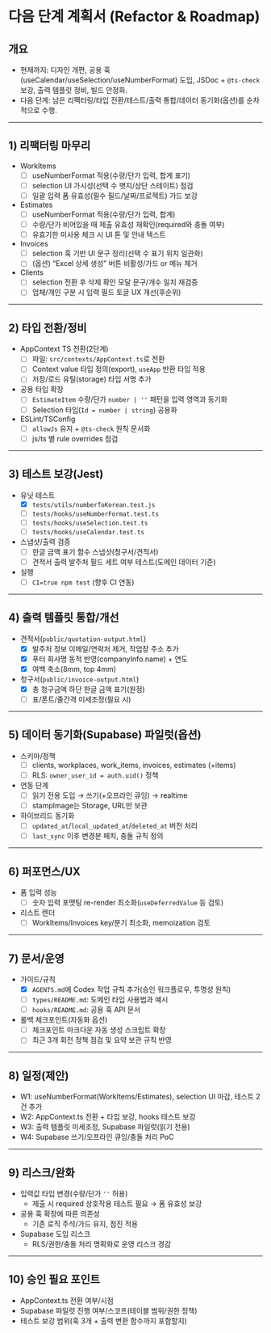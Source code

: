# 다음 단계 계획서 (Refactor & Roadmap)

## 개요
- 현재까지: 디자인 개편, 공용 훅(useCalendar/useSelection/useNumberFormat) 도입, JSDoc + `@ts-check` 보강, 출력 템플릿 정비, 빌드 안정화.
- 다음 단계: 남은 리팩터링/타입 전환/테스트/출력 통합/데이터 동기화(옵션)를 순차적으로 수행.

---

## 1) 리팩터링 마무리

- WorkItems
  - [ ] useNumberFormat 적용(수량/단가 입력, 합계 표기)
  - [ ] selection UI 가시성(선택 수 뱃지/상단 스테이트) 점검
  - [ ] 일괄 입력 폼 유효성(필수 필드/날짜/프로젝트) 가드 보강

- Estimates
  - [ ] useNumberFormat 적용(수량/단가 입력, 합계)
  - [ ] 수량/단가 비어있을 때 제출 유효성 재확인(required와 충돌 여부)
  - [ ] 유효기한 미사용 체크 시 UI 톤 및 안내 텍스트

- Invoices
  - [ ] selection 훅 기반 UI 문구 정리(선택 수 표기 위치 일관화)
  - [ ] (옵션) “Excel 상세 생성” 버튼 비활성/가드 or 메뉴 제거

- Clients
  - [ ] selection 전환 후 삭제 확인 모달 문구/개수 일치 재검증
  - [ ] 업체/개인 구분 시 입력 필드 토글 UX 개선(후순위)

---

## 2) 타입 전환/정비

- AppContext TS 전환(2단계)
  - [ ] 파일: `src/contexts/AppContext.ts`로 전환
  - [ ] Context value 타입 정의(export), `useApp` 반환 타입 적용
  - [ ] 저장/로드 유틸(storage) 타입 서명 추가

- 공용 타입 확장
  - [ ] `EstimateItem` 수량/단가 `number | ''` 패턴을 입력 영역과 동기화
  - [ ] Selection 타입(`Id = number | string`) 공용화

- ESLint/TSConfig
  - [ ] `allowJs` 유지 + `@ts-check` 원칙 문서화
  - [ ] js/ts 별 rule overrides 점검

---

## 3) 테스트 보강(Jest)

- 유닛 테스트
  - [x] `tests/utils/numberToKorean.test.js`
  - [ ] `tests/hooks/useNumberFormat.test.ts`
  - [ ] `tests/hooks/useSelection.test.ts`
  - [ ] `tests/hooks/useCalendar.test.ts`

- 스냅샷/출력 검증
  - [ ] 한글 금액 표기 함수 스냅샷(청구서/견적서)
  - [ ] 견적서 출력 발주처 필드 세트 여부 테스트(도메인 데이터 기준)

- 실행
  - [ ] `CI=true npm test` (향후 CI 연동)

---

## 4) 출력 템플릿 통합/개선

- 견적서(`public/quotation-output.html`)
  - [x] 발주처 정보 이메일/연락처 제거, 작업장 주소 추가
  - [x] 푸터 회사명 동적 반영(companyInfo.name) + 연도
  - [x] 여백 축소(8mm, top 4mm)

- 청구서(`public/invoice-output.html`)
  - [x] 총 청구금액 하단 한글 금액 표기(원정)
  - [ ] 표/폰트/줄간격 미세조정(필요 시)

---

## 5) 데이터 동기화(Supabase) 파일럿(옵션)

- 스키마/정책
  - [ ] clients, workplaces, work_items, invoices, estimates (+items)
  - [ ] RLS: `owner_user_id = auth.uid()` 정책

- 연동 단계
  - [ ] 읽기 전용 도입 → 쓰기(+오프라인 큐잉) → realtime
  - [ ] stampImage는 Storage, URL만 보관

- 하이브리드 동기화
  - [ ] `updated_at`/`local_updated_at`/`deleted_at` 버전 처리
  - [ ] `last_sync` 이후 변경분 페치, 충돌 규칙 정의

---

## 6) 퍼포먼스/UX

- 폼 입력 성능
  - [ ] 숫자 입력 포맷팅 re-render 최소화(`useDeferredValue` 등 검토)

- 리스트 렌더
  - [ ] WorkItems/Invoices key/분기 최소화, memoization 검토

---

## 7) 문서/운영

- 가이드/규칙
  - [x] `AGENTS.md`에 Codex 작업 규칙 추가(승인 워크플로우, 투명성 원칙)
  - [ ] `types/README.md`: 도메인 타입 사용법과 예시
  - [ ] `hooks/README.md`: 공용 훅 API 문서

- 롤백 체크포인트(자동화 옵션)
  - [ ] 체크포인트 마크다운 자동 생성 스크립트 확장
  - [ ] 최근 3개 회전 정책 점검 및 요약 보관 규칙 반영

---

## 8) 일정(제안)

- W1: useNumberFormat(WorkItems/Estimates), selection UI 마감, 테스트 2건 추가
- W2: AppContext.ts 전환 + 타입 보강, hooks 테스트 보강
- W3: 출력 템플릿 미세조정, Supabase 파일럿(읽기 전용)
- W4: Supabase 쓰기/오프라인 큐잉/충돌 처리 PoC

---

## 9) 리스크/완화

- 입력값 타입 변경(수량/단가 `''` 허용)
  - 제출 시 required 상호작용 테스트 필요 → 폼 유효성 보강
- 공용 훅 확장에 따른 의존성
  - 기존 로직 주석/가드 유지, 점진 적용
- Supabase 도입 리스크
  - RLS/권한/충돌 처리 명확화로 운영 리스크 경감

---

## 10) 승인 필요 포인트

- AppContext.ts 전환 여부/시점
- Supabase 파일럿 진행 여부/스코프(테이블 범위/권한 정책)
- 테스트 보강 범위(훅 3개 + 출력 변환 함수까지 포함할지)

